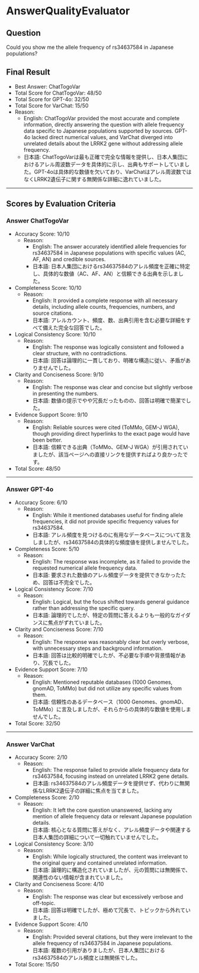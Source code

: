 # AnswerQualityEvaluator

## Question

Could you show me the allele frequency of rs34637584 in Japanese populations?

## Final Result

- Best Answer: ChatTogoVar
- Total Score for ChatTogoVar: 48/50
- Total Score for GPT-4o: 32/50
- Total Score for VarChat: 15/50
- Reason:
  - English: ChatTogoVar provided the most accurate and complete information, directly answering the question with allele frequency data specific to Japanese populations supported by sources. GPT-4o lacked direct numerical values, and VarChat diverged into unrelated details about the LRRK2 gene without addressing allele frequency.
  - 日本語: ChatTogoVarは最も正確で完全な情報を提供し、日本人集団におけるアレル周波数データを具体的に示し、出典もサポートしていました。GPT-4oは具体的な数値を欠いており、VarChatはアレル周波数ではなくLRRK2遺伝子に関する無関係な詳細に逸れていました。

---

## Scores by Evaluation Criteria

### Answer ChatTogoVar
- Accuracy Score: 10/10
  - Reason: 
    - English: The answer accurately identified allele frequencies for rs34637584 in Japanese populations with specific values (AC, AF, AN) and credible sources.
    - 日本語: 日本人集団におけるrs34637584のアレル頻度を正確に特定し、具体的な数値（AC、AF、AN）と信頼できる出典を示しました。
- Completeness Score: 10/10
  - Reason: 
    - English: It provided a complete response with all necessary details, including allele counts, frequencies, numbers, and source citations.
    - 日本語: アレルカウント、頻度、数、出典引用を含む必要な詳細をすべて備えた完全な回答でした。
- Logical Consistency Score: 10/10
  - Reason: 
    - English: The response was logically consistent and followed a clear structure, with no contradictions.
    - 日本語: 回答は論理的に一貫しており、明確な構造に従い、矛盾がありませんでした。
- Clarity and Conciseness Score: 9/10
  - Reason: 
    - English: The response was clear and concise but slightly verbose in presenting the numbers.
    - 日本語: 数値の提示でやや冗長だったものの、回答は明確で簡潔でした。
- Evidence Support Score: 9/10
  - Reason: 
    - English: Reliable sources were cited (ToMMo, GEM-J WGA), though providing direct hyperlinks to the exact page would have been better.
    - 日本語: 信頼できる出典（ToMMo、GEM-J WGA）が引用されていましたが、該当ページへの直接リンクを提供すればより良かったです。
- Total Score: 48/50

---

### Answer GPT-4o
- Accuracy Score: 6/10
  - Reason: 
    - English: While it mentioned databases useful for finding allele frequencies, it did not provide specific frequency values for rs34637584.
    - 日本語: アレル頻度を見つけるのに有用なデータベースについて言及しましたが、rs34637584の具体的な頻度値を提供しませんでした。
- Completeness Score: 5/10
  - Reason: 
    - English: The response was incomplete, as it failed to provide the requested numerical allele frequency data.
    - 日本語: 要求された数値のアレル頻度データを提供できなかったため、回答は不完全でした。
- Logical Consistency Score: 7/10
  - Reason: 
    - English: Logical, but the focus shifted towards general guidance rather than addressing the specific query.
    - 日本語: 論理的でしたが、特定の質問に答えるよりも一般的なガイダンスに焦点がずれていました。
- Clarity and Conciseness Score: 7/10
  - Reason: 
    - English: The response was reasonably clear but overly verbose, with unnecessary steps and background information.
    - 日本語: 回答は比較的明確でしたが、不必要な手順や背景情報があり、冗長でした。
- Evidence Support Score: 7/10
  - Reason: 
    - English: Mentioned reputable databases (1000 Genomes, gnomAD, ToMMo) but did not utilize any specific values from them.
    - 日本語: 信頼性のあるデータベース（1000 Genomes、gnomAD、ToMMo）に言及しましたが、それらからの具体的な数値を使用しませんでした。
- Total Score: 32/50

---

### Answer VarChat
- Accuracy Score: 2/10
  - Reason: 
    - English: The response failed to provide allele frequency data for rs34637584, focusing instead on unrelated LRRK2 gene details.
    - 日本語: rs34637584のアレル頻度データを提供せず、代わりに無関係なLRRK2遺伝子の詳細に焦点を当てました。
- Completeness Score: 2/10
  - Reason: 
    - English: It left the core question unanswered, lacking any mention of allele frequency data or relevant Japanese population details.
    - 日本語: 核心となる質問に答えがなく、アレル頻度データや関連する日本人集団の詳細について一切触れていませんでした。
- Logical Consistency Score: 3/10
  - Reason: 
    - English: While logically structured, the content was irrelevant to the original query and contained unrelated information.
    - 日本語: 論理的に構造化されていましたが、元の質問には無関係で、関連性のない情報が含まれていました。
- Clarity and Conciseness Score: 4/10
  - Reason: 
    - English: The response was clear but excessively verbose and off-topic.
    - 日本語: 回答は明確でしたが、極めて冗長で、トピックから外れていました。
- Evidence Support Score: 4/10
  - Reason: 
    - English: Provided several citations, but they were irrelevant to the allele frequency of rs34637584 in Japanese populations.
    - 日本語: 複数の引用がありましたが、日本人集団におけるrs34637584のアレル頻度とは無関係でした。
- Total Score: 15/50
